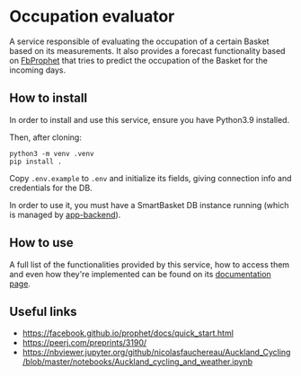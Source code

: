 # Occupation evaluator

A service responsible of evaluating the occupation of a certain Basket based on its measurements.
It also provides a forecast functionality based on [FbProphet](https://facebook.github.io/prophet/) that tries to predict
the occupation of the Basket for the incoming days.

## How to install

In order to install and use this service, ensure you have Python3.9 installed.

Then, after cloning:
```
python3 -m venv .venv
pip install .
```

Copy `.env.example` to `.env` and initialize its fields, giving connection info and credentials for the DB.

In order to use it, you must have a SmartBasket DB instance running (which is managed by [app-backend](https://github.com/smarter-play/app-backend/)).

## How to use

A full list of the functionalities provided by this service, how to access them and even how they're implemented can be found on its [documentation page](https://smarter-play.github.io/occupation-evaluator).

## Useful links

- https://facebook.github.io/prophet/docs/quick_start.html
- https://peerj.com/preprints/3190/
- https://nbviewer.jupyter.org/github/nicolasfauchereau/Auckland_Cycling/blob/master/notebooks/Auckland_cycling_and_weather.ipynb
